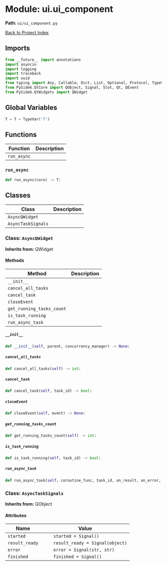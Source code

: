 # Module: ui.ui_component

**Path:** `ui/ui_component.py`

[Back to Project Index](../../index.md)

## Imports
```python
from __future__ import annotations
import asyncio
import logging
import traceback
import uuid
from typing import Any, Callable, Dict, List, Optional, Protocol, TypeVar, Union, cast, Awaitable
from PySide6.QtCore import QObject, Signal, Slot, Qt, QEvent
from PySide6.QtWidgets import QWidget
```

## Global Variables
```python
T = T = TypeVar('T')
```

## Functions

| Function | Description |
| --- | --- |
| `run_async` |  |

### `run_async`
```python
def run_async(coro) -> T:
```

## Classes

| Class | Description |
| --- | --- |
| `AsyncQWidget` |  |
| `AsyncTaskSignals` |  |

### Class: `AsyncQWidget`
**Inherits from:** QWidget

#### Methods

| Method | Description |
| --- | --- |
| `__init__` |  |
| `cancel_all_tasks` |  |
| `cancel_task` |  |
| `closeEvent` |  |
| `get_running_tasks_count` |  |
| `is_task_running` |  |
| `run_async_task` |  |

##### `__init__`
```python
def __init__(self, parent, concurrency_manager) -> None:
```

##### `cancel_all_tasks`
```python
def cancel_all_tasks(self) -> int:
```

##### `cancel_task`
```python
def cancel_task(self, task_id) -> bool:
```

##### `closeEvent`
```python
def closeEvent(self, event) -> None:
```

##### `get_running_tasks_count`
```python
def get_running_tasks_count(self) -> int:
```

##### `is_task_running`
```python
def is_task_running(self, task_id) -> bool:
```

##### `run_async_task`
```python
def run_async_task(self, coroutine_func, task_id, on_result, on_error, on_finished, *args, **kwargs) -> str:
```

### Class: `AsyncTaskSignals`
**Inherits from:** QObject

#### Attributes

| Name | Value |
| --- | --- |
| `started` | `    started = Signal()` |
| `result_ready` | `    result_ready = Signal(object)` |
| `error` | `    error = Signal(str, str)` |
| `finished` | `    finished = Signal()` |
